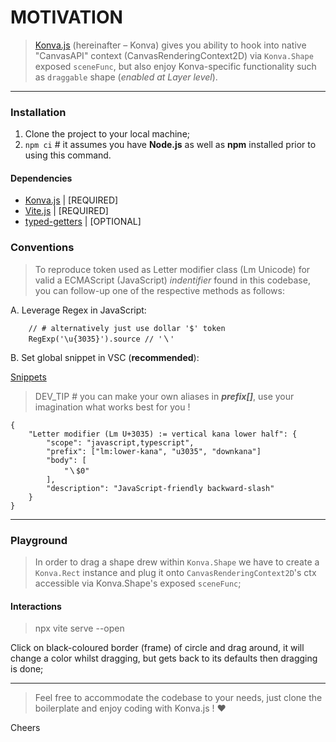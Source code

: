 # MOTIVATION

> [Konva.js](https://konvajs.org/) (hereinafter – Konva) gives you ability to hook into native "CanvasAPI" context (CanvasRenderingContext2D) via `Konva.Shape` exposed `sceneFunc`, but also enjoy Konva-specific functionality such as `draggable` shape (_enabled at Layer level_).

---

### Installation

1.  Clone the project to your local machine;
2.  `npm ci` # it assumes you have **Node.js** as well as **npm** installed prior to using this command.

#### Dependencies

- [Konva.js](https://konvajs.org/api/Konva.html) | \[REQUIRED\]
- [Vite.js](https://vitejs.dev/) | \[REQUIRED\]
- [typed-getters](https://npmjs.com/package/@gloch96/typed-getters?activeTab=readme) | \[OPTIONAL\]

### Conventions

> To reproduce token used as Letter modifier class (Lm Unicode) for valid a ECMAScript (JavaScript) _indentifier_ found in this codebase, you can follow-up one of the respective methods as follows:

A. Leverage Regex in JavaScript:

```
    // # alternatively just use dollar '$' token
    RegExp('\u{3035}').source // '〵'
```

B. Set global snippet in VSC (**recommended**):

[Snippets](https://code.visualstudio.com/docs/editor/userdefinedsnippets)

> DEV_TIP # you can make your own aliases in _**prefix\[\]**_, use your imagination what works best for you !

```
{
    "Letter modifier (Lm U+3035) := vertical kana lower half": {
        "scope": "javascript,typescript",
        "prefix": ["lm:lower-kana", "u3035", "downkana"]
        "body": [
            "〵$0"
        ],
        "description": "JavaScript-friendly backward-slash"
    }
}
```

---

### Playground

> In order to drag a shape drew within `Konva.Shape` we have to create a `Konva.Rect` instance and plug it onto `CanvasRenderingContext2D`'s ctx accessible via Konva.Shape's exposed `sceneFunc`;

#### Interactions

> npx vite serve --open

Click on black-coloured border (frame) of circle and drag around, it will change a color whilst dragging, but gets back to its defaults then dragging is done;

---

> Feel free to accommodate the codebase to your needs, just clone the boilerplate and enjoy coding with Konva.js ! ♥

Cheers
